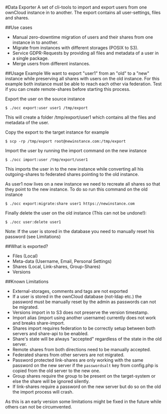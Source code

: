 #Data Exporter
A set of cli-tools to import and export users from one ownCloud instance
in to another. The export contains all user-settings, files and shares.

##Use cases
- Manual zero-downtime migration of users and their shares from one instance in to another.
- Migrate from instances with different storages (POSIX to S3).
- Service GDPR-Requests by providing all files and metadata of a user in a single package.
- Merge users from different instances.

##Usage Example
We want to export "user1" from an "old" to a "new" instance while preserving all shares with
users on the old instance. For this example both instance must be able to reach each
other via federation. Test if you can create remote-shares before starting this process.

Export the user on the source instance

``$ ./occ export:user user1 /tmp/export``

This will create a folder /tmp/export/user1 which contains
all the files and metadata of the user.

Copy the export to the target instance for example

``$ scp -rp /tmp/export root@newinstance.com:/tmp/export``

Import the user by running the import command on the new instance

``$ ./occ import:user /tmp/export/user1``

This imports the user in to the new instance while converting all his outgoing-shares
to federated shares pointing to the old instance.

As user1 now lives on a new instance we need to recreate all shares so that
they point to the new instance. To do so run this command on the old instance

``$ ./occ export:migrate:share user1 https://newinstance.com``

Finally delete the user on the old instance (This can not be undone!):

``$ ./occ user:delete user1``

Note: If the user is stored in the database you need to manually reset his password (see Limitations)

##What is exported?
- Files (Local)
- Meta-data (Username, Email, Personal Settings)
- Shares (Local, Link-shares, Group-Shares)
- Versions

##Known Limitations
- External-storages, comments and tags are not exported
- If a user is stored in the ownCloud database (not-ldap etc.) the password
  must be manually reset by the admin as passwords can not be migrated.
- Versions import in to S3 does not preserve the version timestamp.
- Import alias (import using another username) currently does not work and breaks share-import.
- Shares import requires federation to be correctly setup between both servers and share-api to be enabled.
- Share's state will be always "accepted" regardless of the state in the old server.
- Remote shares from both directions need to be manually accepted.
- Federated shares from other servers are not migrated.
- Password protected link-shares are only working with the same password on the new server if the `passwordsalt` key from config.php is copied from the old server to the new one.
- Group shares require the group to be present on the target-system or else the share will be ignored silently.
- If link-shares require a password on the new server but do so on the old the import process will crash.

As this is an early version some limitations might be fixed in the future while others
can not be circumvented.
